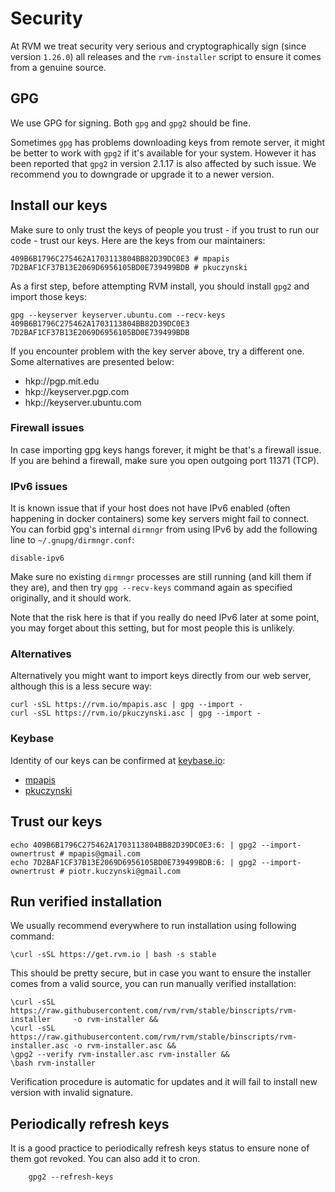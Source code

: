 # Security

At RVM we treat security very serious and cryptographically sign (since version `1.26.0`) all releases and the `rvm-installer` script to ensure it comes from a genuine source.

## GPG

We use GPG for signing. Both `gpg` and `gpg2` should be fine.

Sometimes `gpg` has problems downloading keys from remote server, it might be better to work with `gpg2` if it's available for your system. However it has been reported that `gpg2` in version 2.1.17 is also affected by such issue. We recommend you to downgrade or upgrade it to a newer version.

## Install our keys

Make sure to only trust the keys of people you trust - if you trust to
run our code - trust our keys. Here are the keys from our maintainers:

    409B6B1796C275462A1703113804BB82D39DC0E3 # mpapis
    7D2BAF1CF37B13E2069D6956105BD0E739499BDB # pkuczynski

As a first step, before attempting RVM install, you should install `gpg2` and import those keys:

    gpg --keyserver keyserver.ubuntu.com --recv-keys 409B6B1796C275462A1703113804BB82D39DC0E3 7D2BAF1CF37B13E2069D6956105BD0E739499BDB

If you encounter problem with the key server above, try a different one. Some alternatives are presented below:

* hkp://pgp.mit.edu
* hkp://keyserver.pgp.com
* hkp://keyserver.ubuntu.com

### Firewall issues

In case importing gpg keys hangs forever, it might be that's a firewall issue. If you are behind a firewall, make sure you open outgoing port 11371 (TCP).

### IPv6 issues

It is known issue that if your host does not have IPv6 enabled (often happening in docker containers) some key servers might fail to connect. You can forbid gpg's internal `dirmngr` from using IPv6 by add the following line to `~/.gnupg/dirmngr.conf`:

    disable-ipv6

Make sure no existing `dirmngr` processes are still running (and kill them if they are), and then try `gpg --recv-keys` command again as specified originally, and it should work.

Note that the risk here is that if you really do need IPv6 later at some point, you may forget about this setting, but for most people this is unlikely.

### Alternatives

Alternatively you might want to import keys directly from our web server, although this is a less secure way:

    curl -sSL https://rvm.io/mpapis.asc | gpg --import -
    curl -sSL https://rvm.io/pkuczynski.asc | gpg --import -

### Keybase

Identity of our keys can be confirmed at [keybase.io](https://keybase.io):

* [mpapis](https://keybase.io/mpapis)
* [pkuczynski](https://keybase.io/piotrkuczynski)

## Trust our keys

    echo 409B6B1796C275462A1703113804BB82D39DC0E3:6: | gpg2 --import-ownertrust # mpapis@gmail.com
    echo 7D2BAF1CF37B13E2069D6956105BD0E739499BDB:6: | gpg2 --import-ownertrust # piotr.kuczynski@gmail.com

## Run verified installation

We usually recommend everywhere to run installation using following command:

    \curl -sSL https://get.rvm.io | bash -s stable

This should be pretty secure, but in case you want to ensure the installer comes from a valid source, you can run manually verified installation:

    \curl -sSL https://raw.githubusercontent.com/rvm/rvm/stable/binscripts/rvm-installer     -o rvm-installer &&
    \curl -sSL https://raw.githubusercontent.com/rvm/rvm/stable/binscripts/rvm-installer.asc -o rvm-installer.asc &&
    \gpg2 --verify rvm-installer.asc rvm-installer &&
    \bash rvm-installer

Verification procedure is automatic for updates and it will fail to install new version with invalid signature.

## Periodically refresh keys

It is a good practice to periodically refresh keys status to ensure  none of them got revoked. You can also add it to cron.

        gpg2 --refresh-keys
